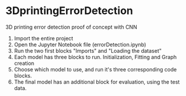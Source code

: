 # 3DprintingErrorDetection
3D printing error detection proof of concept with CNN

1. Import the entire project
2. Open the Jupyter Notebook file (errorDetection.ipynb)
3. Run the two first blocks "Imports" and "Loading the dataset"
4. Each model has three blocks to run. Initialization, Fitting and Graph creation
5. Choose which model to use, and run it's three corresponding code blocks.
6. The final model has an additional block for evaluation, using the test data.
